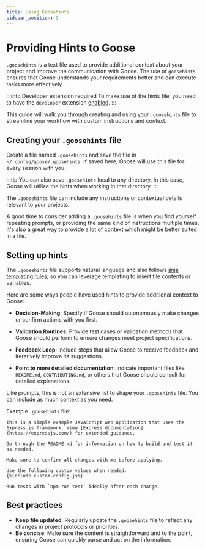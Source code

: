 ```yaml
---
title: Using Goosehints
sidebar_position: 3
---
```


# Providing Hints to Goose

`.goosehints` is a text file used to provide additional context about your project and improve the communication with Goose. The use of `goosehints` ensures that Goose understands your requirements better and can execute tasks more effectively.

:::info Developer extension required
To make use of the hints file, you need to have the `developer` extension [enabled](https://block.github.io/goose/v1/docs/configuration/managing-extensions#built-in-extensions).
:::

This guide will walk you through creating and using your `.goosehints` file to streamline your workflow with custom instructions and context.

## Creating your `.goosehints` file

Create a file named `.goosehints` and save the file in `~/.config/goose/.goosehints`. If saved here, Goose will use this file for every session with you.

:::tip
You can also save `.goosehints` local to any directory. In this case, Goose will utilize the hints when working in that directory.
:::

The `.goosehints` file can include any instructions or contextual details relevant to your projects.

A good time to consider adding a `.goosehints` file is when you find yourself repeating prompts, or providing the same kind of instructions multiple times. It's also a great way to provide a lot of context which might be better suited in a file.

## Setting up hints

The `.goosehints` file supports natural language and also follows [jinja templating rules][jinja-guide], so you can leverage templating to insert file contents or variables.

Here are some ways people have used hints to provide additional context to Goose:

- **Decision-Making**: Specify if Goose should autonomously make changes or confirm actions with you first.

- **Validation Routines**: Provide test cases or validation methods that Goose should perform to ensure changes meet project specifications.

- **Feedback Loop**: Include steps that allow Goose to receive feedback and iteratively improve its suggestions.

- **Point to more detailed documentation**: Indicate important files like `README.md`, `CONTRIBUTING.md`, or others that Goose should consult for detailed explanations.

Like prompts, this is not an extensive list to shape your `.goosehints` file. You can include as much context as you need.

Example `.goosehints` file:

```jinja
This is a simple example JavaScript web application that uses the Express.js framework. View [Express documentation](https://expressjs.com/) for extended guidance.

Go through the README.md for information on how to build and test it as needed.

Make sure to confirm all changes with me before applying.

Use the following custom values when needed:
{%include custom-config.js%}

Run tests with `npm run test` ideally after each change.
```

## Best practices

- **Keep file updated**: Regularly update the `.goosehints` file to reflect any changes in project protocols or priorities.
- **Be concise**: Make sure the content is straightforward and to the point, ensuring Goose can quickly parse and act on the information.


[jinja-guide]: https://jinja.palletsprojects.com/en/stable/